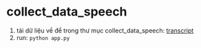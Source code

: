 # collect_data_speech
1. tải dữ liệu về để trong thư mục collect_data_speech:
[transcript](https://drive.google.com/file/d/1qH1PEvDW6rFAsMxAwF_QOey531NrL-KE/view?usp=sharing)
2. run: `python app.py`